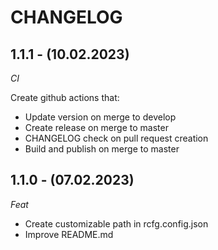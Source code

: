 # CHANGELOG

## 1.1.1 - (10.02.2023)

_CI_

Create github actions that:
  - Update version on merge to develop
  - Create release on merge to master
  - CHANGELOG check on pull request creation
  - Build and publish on merge to master


## 1.1.0 - (07.02.2023)

_Feat_

  - Create customizable path in rcfg.config.json 
  - Improve README.md